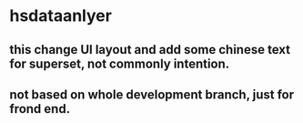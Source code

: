# hsdataanlyer
## this change UI layout and add some chinese text for superset, not commonly intention.
## not based on whole development branch, just for frond end.
